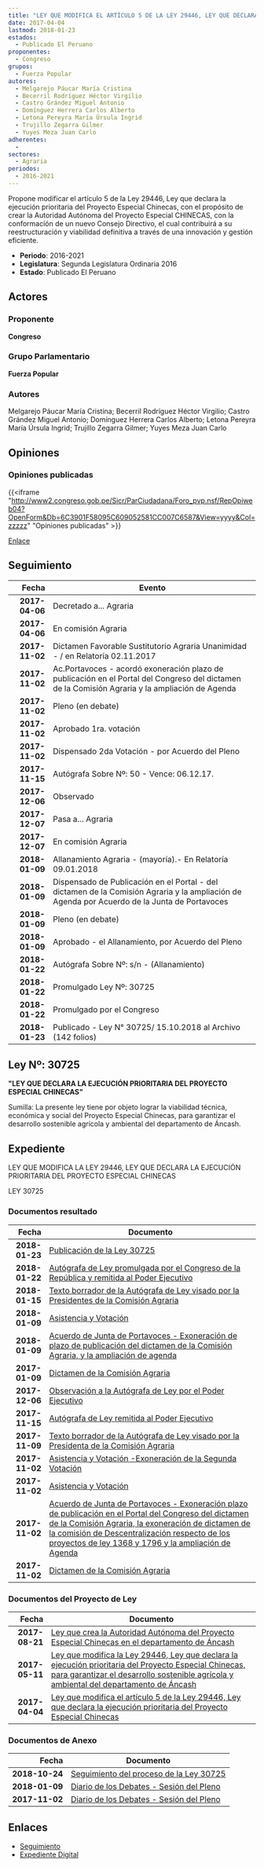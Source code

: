 ```yaml
---
title: "LEY QUE MODIFICA EL ARTÍCULO 5 DE LA LEY 29446, LEY QUE DECLARA LA EJECUCIÓN PRIORITARIA DEL PROYECTO ESPECIAL CHINECAS"
date: 2017-04-04
lastmod: 2018-01-23
estados: 
  - Publicado El Peruano
proponentes: 
  - Congreso
grupos: 
  - Fuerza Popular
autores: 
  - Melgarejo Páucar María Cristina
  - Becerril Rodríguez Héctor Virgilio
  - Castro Grández Miguel Antonio
  - Domínguez Herrera Carlos Alberto
  - Letona Pereyra María Úrsula Ingrid
  - Trujillo Zegarra Gilmer
  - Yuyes Meza Juan Carlo
adherentes: 
  - 
sectores: 
  - Agraria
periodos: 
  - 2016-2021
---
```


Propone modificar el artículo 5 de la Ley 29446, Ley que declara la ejecución prioritaria del Proyecto Especial Chinecas, con el propósito de crear la Autoridad Autónoma del Proyecto Especial CHINECAS, con la conformación de un nuevo Consejo Directivo, el cual contribuirá a su reestructuración y viabilidad definitiva a través de una innovación y gestión eficiente.

- **Periodo**: 2016-2021
- **Legislatura**: Segunda Legislatura Ordinaria 2016
- **Estado**: Publicado El Peruano

## Actores

### Proponente

**Congreso**

### Grupo Parlamentario

**Fuerza Popular**

### Autores

Melgarejo Páucar María Cristina; Becerril Rodríguez Héctor Virgilio; Castro Grández Miguel Antonio; Domínguez Herrera Carlos Alberto; Letona Pereyra María Úrsula Ingrid; Trujillo Zegarra Gilmer; Yuyes Meza Juan Carlo


## Opiniones

### Opiniones publicadas

{{<iframe "http://www2.congreso.gob.pe/Sicr/ParCiudadana/Foro_pvp.nsf/RepOpiweb04?OpenForm&Db=6C3901F58095C609052581CC007C6587&View=yyyy&Col=zzzzz" "Opiniones publicadas" >}}

[Enlace](http://www2.congreso.gob.pe/Sicr/ParCiudadana/Foro_pvp.nsf/RepOpiweb04?OpenForm&Db=6C3901F58095C609052581CC007C6587&View=yyyy&Col=zzzzz)

## Seguimiento

| Fecha | Evento |
|------:|--------|
| **2017-04-06** | Decretado a... Agraria|
| **2017-04-06** | En comisión Agraria|
| **2017-11-02** | Dictamen Favorable Sustitutorio Agraria Unanimidad - / en Relatoría 02.11.2017|
| **2017-11-02** | Ac.Portavoces - acordó exoneración plazo de publicación en el Portal del Congreso del dictamen de la Comisión Agraria y la ampliación de Agenda|
| **2017-11-02** | Pleno (en debate)|
| **2017-11-02** | Aprobado 1ra. votación|
| **2017-11-02** | Dispensado 2da Votación - por Acuerdo del Pleno|
| **2017-11-15** | Autógrafa Sobre Nº: 50 - Vence: 06.12.17.|
| **2017-12-06** | Observado|
| **2017-12-07** | Pasa a... Agraria|
| **2017-12-07** | En comisión Agraria|
| **2018-01-09** | Allanamiento Agraria - (mayoría).- En Relatoría 09.01.2018|
| **2018-01-09** | Dispensado de Publicación en el Portal - del dictamen de la Comisión Agraria y la ampliación de Agenda por Acuerdo de la Junta de Portavoces|
| **2018-01-09** | Pleno (en debate)|
| **2018-01-09** | Aprobado - el Allanamiento, por Acuerdo del Pleno|
| **2018-01-22** | Autógrafa Sobre Nº: s/n - (Allanamiento)|
| **2018-01-22** | Promulgado Ley Nº: 30725|
| **2018-01-22** | Promulgado por el Congreso|
| **2018-01-23** | Publicado - Ley N° 30725/ 15.10.2018 al Archivo (142 folios)|

## Ley Nº: 30725

**"LEY QUE DECLARA LA EJECUCIÓN PRIORITARIA DEL PROYECTO ESPECIAL CHINECAS"**

Sumilla: La presente ley tiene por objeto lograr la viabilidad técnica, económica y social del Proyecto Especial Chinecas, para garantizar el desarrollo sostenible agrícola y ambiental del departamento de Áncash.


## Expediente

LEY QUE MODIFICA LA LEY 29446, LEY QUE DECLARA LA EJECUCIÓN PRIORITARIA DEL PROYECTO ESPECIAL CHINECAS

LEY 30725


### Documentos resultado

| Fecha | Documento |
|------:|--------|
| **2018-01-23** | [Publicación de la Ley 30725](http://www.leyes.congreso.gob.pe/Documentos/2016_2021/ADLP/Normas_Legales/30725-LEY.pdf) |
| **2018-01-22** | [Autógrafa de Ley promulgada por el Congreso de la República y remitida al Poder Ejecutivo](http://www.leyes.congreso.gob.pe/Documentos/2016_2021/ADLP/Texto_Aprobado/AU0114920180122.pdf) |
| **2018-01-15** | [Texto borrador de la Autógrafa de Ley visado por la Presidentes de la Comisión Agraria](http://www.leyes.congreso.gob.pe/Documentos/2016_2021/Texto_Borrador_de_Autografa/BAU0114920180109.PDF) |
| **2018-01-09** | [Asistencia y Votación](http://www.leyes.congreso.gob.pe/Documentos/2016_2021/Asistencia_y_Votacion/Proyectos_de_Ley/AV0114920180109.pdf) |
| **2018-01-09** | [Acuerdo de Junta de Portavoces - Exoneración de plazo de publicación del dictamen de la Comisión Agraria, y la ampliación de agenda](http://www.leyes.congreso.gob.pe/Documentos/2016_2021/Acuerdos/Junta_Portavoces/AJP0114920180109.pdf) |
| **2017-01-09** | [Dictamen de la Comisión Agraria](http://www.leyes.congreso.gob.pe/Documentos/2016_2021/Dictamenes/Proyectos_de_Ley/01149DC01MAY20180109..pdf) |
| **2017-12-06** | [Observación a la Autógrafa de Ley por el Poder Ejecutivo](http://www.leyes.congreso.gob.pe/Documentos/2016_2021/Observacion_a_la_Autografa/OBAU0114920171206.pdf) |
| **2017-11-15** | [Autógrafa de Ley remitida al Poder Ejecutivo](http://www.leyes.congreso.gob.pe/Documentos/2016_2021/Autografas/Ley_y_de_Resolucion_Legislativa/AU0114920171115.pdf) |
| **2017-11-09** | [Texto borrador de la Autógrafa de Ley visado por la Presidenta de la Comisión Agraria](http://www.leyes.congreso.gob.pe/Documentos/2016_2021/Texto_Borrador_de_Autografa/BAU0114920171109.pdf) |
| **2017-11-02** | [Asistencia y Votación -Exoneración de la Segunda Votación](http://www.leyes.congreso.gob.pe/Documentos/2016_2021/Asistencia_y_Votacion/Proyectos_de_Ley/Exoneracion_de_Segunda_Votacion/ESV0114920171102..pdf) |
| **2017-11-02** | [Asistencia y Votación](http://www.leyes.congreso.gob.pe/Documentos/2016_2021/Asistencia_y_Votacion/Proyectos_de_Ley/AV0114920171102.pdf) |
| **2017-11-02** | [Acuerdo de Junta de Portavoces - Exoneración plazo de publicación en el Portal del Congreso del dictamen de la Comisión Agraria, la exoneración de dictamen de la comisión de Descentralización respecto de los proyectos de ley 1368 y 1796 y la ampliación de Agenda](http://www.leyes.congreso.gob.pe/Documentos/2016_2021/Acuerdos/Junta_Portavoces/AJP0114920171102.pdf) |
| **2017-11-02** | [Dictamen de la Comisión Agraria](http://www.leyes.congreso.gob.pe/Documentos/2016_2021/Dictamenes/Proyectos_de_Ley/01149DC01MAY20171102..pdf) |

### Documentos del Proyecto de Ley

| Fecha | Documento |
|------:|--------|
| **2017-08-21** | [Ley que crea la Autoridad Autónoma del Proyecto Especial Chinecas en el departamento de Áncash](http://www.leyes.congreso.gob.pe/Documentos/2016_2021/Proyectos_de_Ley_y_de_Resoluciones_Legislativas/PL0179620170821.pdf) |
| **2017-05-11** | [Ley que modifica la Ley 29446, Ley que declara la ejecución prioritaria del Proyecto Especial Chinecas, para garantizar el desarrollo sostenible agrícola y ambiental del departamento de Áncash](http://www.leyes.congreso.gob.pe/Documentos/2016_2021/Proyectos_de_Ley_y_de_Resoluciones_Legislativas/PL0136820170511.pdf) |
| **2017-04-04** | [Ley que modifica el artículo 5 de la Ley 29446, Ley que declara la ejecución prioritaria del Proyecto Especial Chinecas](http://www.leyes.congreso.gob.pe/Documentos/2016_2021/Proyectos_de_Ley_y_de_Resoluciones_Legislativas/PL0114920170404..pdf) |

### Documentos de Anexo

| Fecha | Documento |
|------:|--------|
| **2018-10-24** | [Seguimiento del proceso de la Ley 30725](http://www.leyes.congreso.gob.pe/Documentos/2016_2021/Seguimiento_de_Proyectos_de_Ley/01149PL20181024.PDF) |
| **2018-01-09** | [Diario de los Debates - Sesión del Pleno](http://www2.congreso.gob.pe/Sicr/DiarioDebates/Publicad.nsf/SesionesPleno/05256D6E0073DFE905258211005D6F41/$FILE/PLO-2017-26.pdf) |
| **2017-11-02** | [Diario de los Debates - Sesión del Pleno](http://www.leyes.congreso.gob.pe/Documentos/2016_2021/ADLP/Diario_Debates/30725-TDD..pdf) |

## Enlaces 

- [Seguimiento](http://www2.congreso.gob.pe/Sicr/TraDocEstProc/CLProLey2016.nsf/f7fff46988ca05b1052578e100829cc7/973eee54c3482a26052580f8007c4c9a?OpenDocument)
- [Expediente Digital](http://www2.congreso.gob.pehttp://www2.congreso.gob.pe/Sicr/TraDocEstProc/CLProLey2016.nsf/f7fff46988ca05b1052578e100829cc7/973eee54c3482a26052580f8007c4c9a?OpenDocument&Click=05257FB7005EB655.eb71d0cf91d8294e05256cdf006b5706/$Body/0.1C6C)
